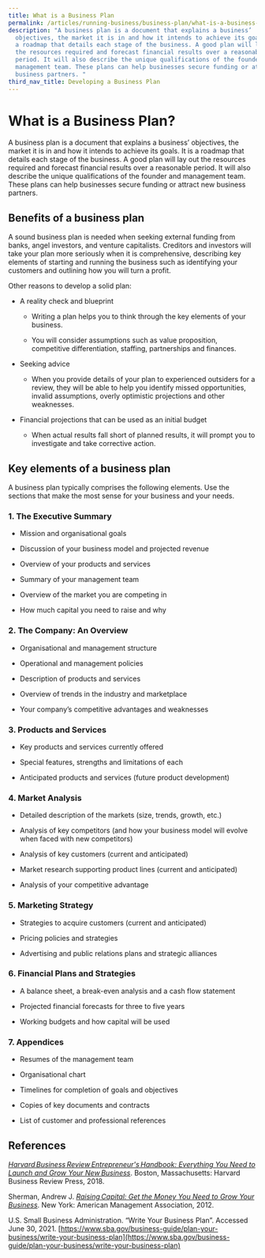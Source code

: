 ```yaml
---
title: What is a Business Plan
permalink: /articles/running-business/business-plan/what-is-a-business-plan/
description: "A business plan is a document that explains a business’
  objectives, the market it is in and how it intends to achieve its goals. It is
  a roadmap that details each stage of the business. A good plan will lay out
  the resources required and forecast financial results over a reasonable
  period. It will also describe the unique qualifications of the founder and
  management team. These plans can help businesses secure funding or attract new
  business partners. "
third_nav_title: Developing a Business Plan
---
```

# What is a Business Plan?  

A business plan is a document that explains a business’ objectives, the market it is in and how it intends to achieve its goals. It is a roadmap that details each stage of the business. A good plan will lay out the resources required and forecast financial results over a reasonable period. It will also describe the unique qualifications of the founder and management team. These plans can help businesses secure funding or attract new business partners. 

## Benefits of a business plan 

A sound business plan is needed when seeking external funding from banks, angel investors, and venture capitalists. Creditors and investors will take your plan more seriously when it is comprehensive, describing key elements of starting and running the business such as identifying your customers and outlining how you will turn a profit.   

Other reasons to develop a solid plan: 

*   A reality check and blueprint 
    

	*   Writing a plan helps you to think through the key elements of your business. 
    

	*   You will consider assumptions such as value proposition, competitive differentiation, staffing, partnerships and finances. 
    

*   Seeking advice 
    

	*   When you provide details of your plan to experienced outsiders for a review, they will be able to help you identify missed opportunities, invalid assumptions, overly optimistic projections and other weaknesses. 
    

*   Financial projections that can be used as an initial budget 
    

	*   When actual results fall short of planned results, it will prompt you to investigate and take corrective action.  
    

## Key elements of a business plan 

A business plan typically comprises the following elements. Use the sections that make the most sense for your business and your needs.  

### 1.  The Executive Summary 
    

*   Mission and organisational goals  
    
*   Discussion of your business model and projected revenue 
    
*   Overview of your products and services 
    

*   Summary of your management team 
    
*   Overview of the market you are competing in  
    
*   How much capital you need to raise and why 
    

### 2.  The Company: An Overview 
    

*   Organisational and management structure 
    
*   Operational and management policies 
    
*   Description of products and services  
    
*   Overview of trends in the industry and marketplace  
    
*   Your company’s competitive advantages and weaknesses  
    

### 3.  Products and Services 
    

*   Key products and services currently offered  
    
*   Special features, strengths and limitations of each 
    
*   Anticipated products and services (future product development) 
    

### 4.  Market Analysis 
    

*   Detailed description of the markets (size, trends, growth, etc.) 
    
*   Analysis of key competitors (and how your business model will evolve when faced with new competitors) 
    
*   Analysis of key customers (current and anticipated) 
    

*   Market research supporting product lines (current and anticipated) 
    
*   Analysis of your competitive advantage  
    

### 5.  Marketing Strategy 
    

*   Strategies to acquire customers (current and anticipated) 
    

*   Pricing policies and strategies 
    
*   Advertising and public relations plans and strategic alliances  
    

### 6.  Financial Plans and Strategies 
    

*   A balance sheet, a break-even analysis and a cash flow statement 
    

*   Projected financial forecasts for three to five years 
    
*   Working budgets and how capital will be used  
    

### 7.  Appendices 
    

*   Resumes of the management team 
    

*   Organisational chart 
    
*   Timelines for completion of goals and objectives 
    
*   Copies of key documents and contracts 
    
*   List of customer and professional references  
    

## References  

[*Harvard Business Review Entrepreneur's Handbook: Everything You Need to Launch and Grow Your New Business*](https://nlb.overdrive.com/media/4986219). Boston, Massachusetts: Harvard Business Review Press, 2018. 

Sherman, Andrew J. [*Raising Capital: Get the Money You Need to Grow Your Business*](https://catalogue.nlb.gov.sg/cgi-bin/spydus.exe/ENQ/WPAC/BIBENQ?SETLVL=1&BRN=14322670). New York: American Management Association, 2012.  

U.S. Small Business Administration. “Write Your Business Plan”. Accessed June 30, 2021. [https://www.sba.gov/business-guide/plan-your-business/write-your-business-plan](https://www.sba.gov/business-guide/plan-your-business/write-your-business-plan)
